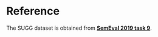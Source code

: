 # Reference
The SUGG dataset is obtained from **[SemEval 2019 task 9](https://competitions.codalab.org/competitions/19955)**.
